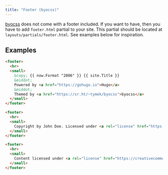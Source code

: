 ```yaml
---
title: "Footer (byocss)"
---
```


[byocss](https://sr.ht/~tymek/byocss) does not come with a footer included.
If you want to have, then you have to add `footer.html` partial to your site.
This partial should be located at `layouts/partials/footer.html`.
See examples below for inspiration.


## Examples
```html
<footer>
  <hr>
  <small>
    &copy; {{ now.Format "2006" }} {{ site.Title }}
    &middot;
    Powered by <a href="https://gohugo.io">Hugo</a>
    &middot;
    Themed by <a href="https://sr.ht/~tymek/byocss">byocss</a>
  </small>
</footer>
```

```html
<footer>
  <hr>
  <small>
    Copyright by John Doe. Licensed under <a rel="license" href="https://creativecommons.org/licenses/by-nc-nd/4.0/">CC BY-NC-ND 4.0</a>.
  </small>
</footer>
```

```html
<footer>
  <hr>
  <small>
    Content licensed under <a rel="license" href="https://creativecommons.org/licenses/by-sa/4.0/">CC BY-SA 4.0</a>. Site code licensed under <a rel="license" href="https://opensource.org/licenses/MIT">MIT</a>.
  </small>
</footer>
```
